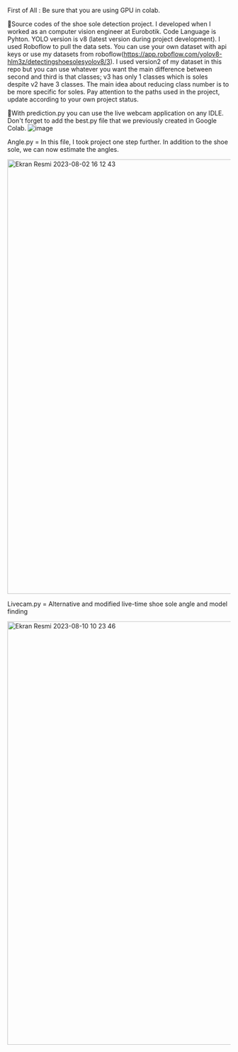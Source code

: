 First of All : Be sure that you are using GPU in colab.

🎯Source codes of the shoe sole detection project. I developed when I worked as an computer vision engineer at Eurobotik. Code Language is Pyhton. YOLO version is v8 (latest version during project development). I used Roboflow to pull the data sets. You can use your own dataset with api keys or use my datasets from roboflow(https://app.roboflow.com/yolov8-hlm3z/detectingshoesolesyolov8/3). I used version2 of my dataset in this repo but you can use whatever you want the main difference between second and third is that classes; v3 has only 1 classes which is soles despite v2 have 3 classes. The main idea about reducing class number is to be more specific for  soles. Pay attention to the paths used in the project, update according to your own project status.

🎯With prediction.py you can use the live webcam application on any IDLE. Don't forget to add the best.py file that we previously created in Google Colab.
![image](https://github.com/omertascioglu/YOLOv8-ShoeSoles-Detector/assets/33811400/c4b16591-170d-49db-84fe-fe84065afe82)

Angle.py = In this file, I took project one step further. In addition to the shoe sole, we can now estimate the angles.

<img width="980" alt="Ekran Resmi 2023-08-02 16 12 43" src="https://github.com/omertascioglu/YOLOv8-ShoeSoles-Detector/assets/33811400/94fa69bd-c766-4f8d-94d5-a106b0956fe0">

Livecam.py = Alternative and modified live-time shoe sole angle and model finding

<img width="955" alt="Ekran Resmi 2023-08-10 10 23 46" src="https://github.com/omertascioglu/YOLOv8-ShoeSoles-Detector/assets/33811400/a8ffa9eb-4c43-44b6-b940-feb4cc89d893">
